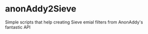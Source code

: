 # anonAddy2Sieve
Simple scripts that help creating Sieve emial filters from AnonAddy's fantastic API
